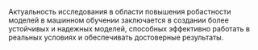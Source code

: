 Актуальность исследования в области повышения робастности моделей в машинном обучении заключается в создании более устойчивых и надежных моделей, способных эффективно работать в реальных условиях и обеспечивать достоверные результаты.